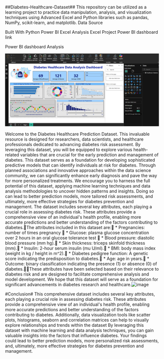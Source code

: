 ##Diabetes-Healthcare-Dataset##
This repository can be utilized as a learning project to practice data manipulation, analysis, and visualization techniques using Advanced Excel and Python libraries such as pandas, NumPy, scikit-learn, and matplotlib.
Data Source

Built With
Python
Power BI
Excel
Analysis
Excel Project
Power BI dashboard link

Power BI dashboard Analysis

![image alt](https://github.com/sharmi-sumiya/Diabetes-Healthcare-Dataset/blob/77e53cba2e76c5740c39ee97d5386ade630b6941/Diabetes%20healthcare%20Power%20Bi%20Dashboard%20Image.png)

Welcome to the Diabetes Healthcare Prediction Dataset. This invaluable resource is designed for researchers, data scientists, and healthcare professionals dedicated to advancing diabetes risk assessment. By leveraging this dataset, you will be equipped to explore various health-related variables that are crucial for the early prediction and management of diabetes.
This dataset serves as a foundation for developing sophisticated predictive models that can identify individuals at risk for diabetes. Through planned associations and innovative approaches within the data science community, we can significantly enhance early diagnosis and pave the way for more personalized treatments.
We encourage you to harness the full potential of this dataset, applying machine learning techniques and data analysis methodologies to uncover hidden patterns and insights. Doing so can lead to better prediction models, more tailored risk assessments, and ultimately, more effective strategies for diabetes prevention and management.
The dataset includes several key attributes, each playing a crucial role in assessing diabetes risk. These attributes provide a comprehensive view of an individual's health profile, enabling more accurate predictions and better understanding of the factors contributing to diabetes.The attributes included in this dataset are: * Pregnancies: number of times pregnancy  * Glucose: plasma glucose concentration over 2 hours in an oral glucose tolerance test          * Blood pressure: diastolic blood pressure (mm hg). * Skin thickness: triceps skinfold thickness (mm). * Insulin: 2-hour serum insulin (mu U/ml). * BMI: body mass index (weight in kg / height in m^2). * Diabetes pedigree function: A genetic score indicating the predisposition to diabetes. * Age: age in years. * Outcome: binary classification indicating the presence (1) or absence (0) of diabetes.These attributes have been selected based on their relevance to diabetes risk and are designed to facilitate comprehensive analysis and model development. We hope that this dataset will serve as a foundation for significant advancements in diabetes research and healthcare.![image](https://github.com/user-attachments/assets/0f500c57-f674-4a59-a9a6-ae9f377202ec)

#Conclusion#
This comprehensive dataset includes several key attributes, each playing a crucial role in assessing diabetes risk. These attributes provide a comprehensive view of an individual's health profile, enabling more accurate predictions and better understanding of the factors contributing to diabetes.
Additionally, data visualization tools like scatter plots, histograms, seaborn and correlation matrices can help to visually explore relationships and trends within the dataset
By leveraging this dataset with machine learning and data analysis techniques, you can gain valuable insights into the factors that influence diabetes. Your findings could lead to better prediction models, more personalized risk assessments, and, ultimately, more effective strategies for diabetes prevention and management.
